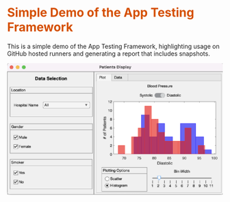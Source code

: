 
# <span style="color:rgb(213,80,0)">Simple Demo of the App Testing Framework</span>

This is a simple demo of the App Testing Framework, highlighting usage on GitHub hosted runners and generating a report that includes snapshots.


<p style="text-align:left"><img src="README_media/image_0.png" width="1204" alt="image_0.png"></p>

